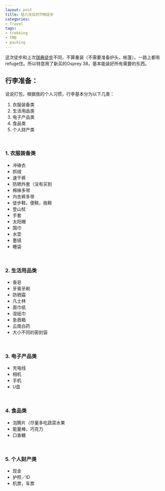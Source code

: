 ```yaml
---
layout: post
title: 给几天后的TMB徒步
categories:
- Travel
tags:
- trekking
- TMB
- packing
---
```


这次徒步和上次[瑞典徒步][1]不同，不算重装（不需要准备炉头，帐篷）。一路上都有refuge住。所以特意用了新买的Osprey 38，基本能装好所有需要的东西。

 <!--more-->

## 行李准备：

说说打包，根据我的个人习惯，行李基本分为以下几类：

1. 衣服装备类
2. 生活用品类
3. 电子产品类
4. 食品类
5. 个人财产类

<br />

### 1. 衣服装备类

- 冲锋衣
- 抓绒 
- 速干裤
- 防晒外套（没有买到
- 棉袜多带
- 内衣裤多带
- 徒步鞋，便鞋，拖鞋
- 登山杖
- 手套
- 太阳帽
- 围巾
- 水壶
- 墨镜
- 睡袋

<br />

### 2. 生活用品类

- 香皂
- 牙膏牙刷
- 防晒霜
- 凡士林
- 面巾纸
- 湿纸巾
- 急救箱
- 云南白药
- 大小不同的密封袋

<br />

### 3. 电子产品类

- 充电线
- 相机
- 手机
- U盘

<br />

### 4. 食品类
- 泡腾片（尽量多吃蔬菜水果
- 能量棒，巧克力
- 口香糖

<br />

### 5. 个人财产类

- 现金
- 护照／ID
- 机票，车票






[1]:	http://tzungtzu.cshozzy.com/2014/08/02/trekking.html